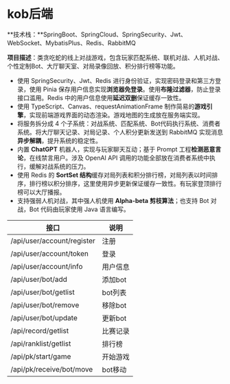 # kob后端

**技术栈：**SpringBoot、SpringCloud、SpringSecurity、Jwt、WebSocket、MybatisPlus、Redis、RabbitMQ

**项目描述**：类贪吃蛇的线上对战游戏，包含玩家匹配系统、联机对战、人机对战、个性定制Bot、大厅聊天室、对局录像回放、积分排行榜等功能。

- 使用 SpringSecurity、Jwt、Redis 进行身份验证，实现密码登录和第三方登录，使用 Pinia 保存用户信息实现**浏览器免登录**。使用**布隆过滤器**，防止登录接口滥用。Redis 中的用户信息使用**延迟双删**保证缓存一致性。
- 使用 TypeScript、Canvas、requestAnimationFrame 制作简易的**游戏引擎**，实现前端游戏界面的动态渲染。游戏地图的生成放在服务端实现。
- 将服务拆分成 4 个子系统：对战系统、匹配系统、Bot代码执行系统、消费者系统。将大厅聊天记录、对局记录、个人积分更新发送到 RabbitMQ 实现消息**异步解耦**，提升系统的稳定性。
- 内置 **ChatGPT** 机器人，实现与玩家聊天互动；基于 Prompt 工程**检测恶意言论**，在线禁言用户。涉及 OpenAI API 调用的功能全部放在消费者系统中执行，缓解对战系统的压力。
- 使用 Redis 的 **SortSet 结构**缓存对局列表和积分排行榜，对局列表以时间排序，排行榜以积分排序，这里使用异步更新保证缓存一致性。有玩家登顶排行榜可以大厅播报。
- 支持强弱人机对战，其中强人机使用 **Alpha-beta 剪枝算法**；也支持 Bot 对战，Bot 代码由玩家使用 Java 语言编写。

| 接口                      | 说明    |
|-------------------------|-------|
| /api/user/account/register | 注册    |
| /api/user/account/token | 登录    |
| /api/user/account/info  | 用户信息  |
| /api/user/bot/add       | 添加bot |
| /api/user/bot/getlist  | bot列表 |
| /api/user/bot/remove   | 移除bot |
| /api/user/bot/update  | 更新bot |
| /api/record/getlist   | 比赛记录  |
| /api/ranklist/getlist  | 排行榜   |
| /api/pk/start/game  | 开始游戏  |
| /api/pk/receive/bot/move   | bot移动 | 
